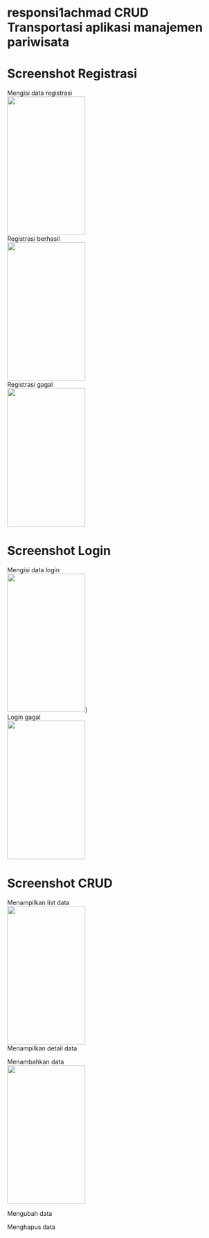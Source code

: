 # responsi1achmad CRUD Transportasi aplikasi manajemen pariwisata

# Screenshot Registrasi
Mengisi data registrasi<br>
<img src="https://github.com/user-attachments/assets/ab23be16-d49b-450b-b3fe-f0ddf39395f7" width="180" height="320"/><br>
Registrasi berhasil<br>
<img src="https://github.com/user-attachments/assets/b7ffd490-562f-477c-b797-31203fae2345" width="180" height="320"/><br>
Registrasi gagal<br>
<img src="https://github.com/user-attachments/assets/21c25814-908b-45b6-b0f8-db8cb9d6adee" width="180" height="320"/><br>

# Screenshot Login
Mengisi data login<br>
<img src="https://github.com/user-attachments/assets/e97369bc-c073-4d4b-b78f-1c56abf76518" width="180" height="320"/>)<br>
Login gagal<br>
<img src="https://github.com/user-attachments/assets/28854643-df04-4aa6-9fce-575fc368c119" width="180" height="320"/><br>

# Screenshot CRUD
Menampilkan list data<br>
<img src="https://github.com/user-attachments/assets/25d1644b-9dbe-48c7-a709-765cde2c56a8" width="180" height="320"/><br>
Menampilkan detail data<br>

Menambahkan data<br>
<img src="https://github.com/user-attachments/assets/4465ece4-894f-4e1a-a7ed-4390b382913b" width="180" height="320"/><br>

Mengubah data<br>


Menghapus data<br>
